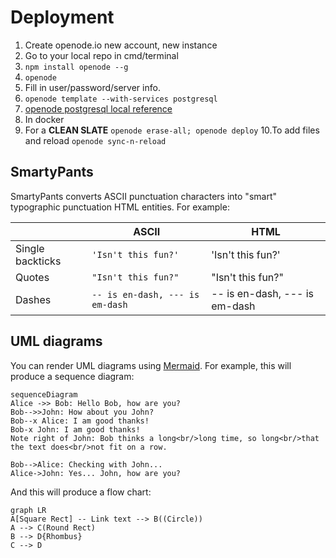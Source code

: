 # Deployment

 1. Create openode.io new account, new instance
 2. Go to your local repo in cmd/terminal
 3. `npm install openode --g`
 4. `openode`
 5. Fill in user/password/server info.
 6. `openode template --with-services postgresql`
 7.  [openode postgresql local reference](https://blog.openode.io/b/adding-a-local-postgresql-database-82)
 8. In docker
 9. For a **CLEAN SLATE** `openode erase-all; openode deploy`
 10.To add files and reload ``
openode sync-n-reload
``

## SmartyPants

SmartyPants converts ASCII punctuation characters into "smart" typographic punctuation HTML entities. For example:

|                |ASCII                          |HTML                         |
|----------------|-------------------------------|-----------------------------|
|Single backticks|`'Isn't this fun?'`            |'Isn't this fun?'            |
|Quotes          |`"Isn't this fun?"`            |"Isn't this fun?"            |
|Dashes          |`-- is en-dash, --- is em-dash`|-- is en-dash, --- is em-dash|

## UML diagrams

You can render UML diagrams using [Mermaid](https://mermaidjs.github.io/). For example, this will produce a sequence diagram:

```mermaid
sequenceDiagram
Alice ->> Bob: Hello Bob, how are you?
Bob-->>John: How about you John?
Bob--x Alice: I am good thanks!
Bob-x John: I am good thanks!
Note right of John: Bob thinks a long<br/>long time, so long<br/>that the text does<br/>not fit on a row.

Bob-->Alice: Checking with John...
Alice->John: Yes... John, how are you?
```

And this will produce a flow chart:

```mermaid
graph LR
A[Square Rect] -- Link text --> B((Circle))
A --> C(Round Rect)
B --> D{Rhombus}
C --> D
```
